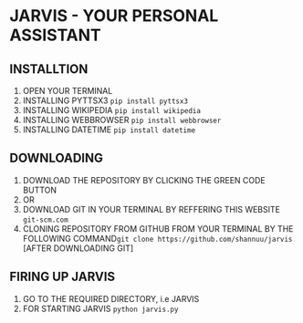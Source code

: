 # JARVIS - YOUR PERSONAL ASSISTANT

## INSTALLTION
  1. OPEN YOUR TERMINAL
  2. INSTALLING PYTTSX3 `pip install pyttsx3`
  3. INSTALLING WIKIPEDIA `pip install wikipedia`
  4. INSTALLING WEBBROWSER `pip install webbrowser`
  5. INSTALLING DATETIME `pip install datetime`

## DOWNLOADING
  1. DOWNLOAD THE REPOSITORY BY CLICKING THE GREEN CODE BUTTON
  2. OR
  3. DOWNLOAD GIT IN YOUR TERMINAL BY REFFERING THIS WEBSITE `git-scm.com`
  4. CLONING REPOSITORY FROM GITHUB FROM YOUR TERMINAL BY THE FOLLOWING COMMAND`git clone https://github.com/shannuu/jarvis` [AFTER DOWNLOADING GIT]

## FIRING UP JARVIS
  1. GO TO THE REQUIRED DIRECTORY, i.e JARVIS
  2. FOR STARTING JARVIS `python jarvis.py`
